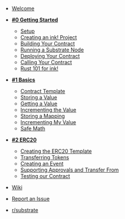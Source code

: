 
- [Welcome](/)

- [**#0 Getting Started**](0/introduction.md)

    - [Setup](0/setup.md)
    - [Creating an ink! Project](0/creating-an-ink-project.md)
    - [Building Your Contract](0/building-your-contract.md)
    - [Running a Substrate Node](0/running-a-substrate-node.md)
    - [Deploying Your Contract]()
    - [Calling Your Contract]()
    - [Rust 101 for ink!]()

- [**#1 Basics**](1/introduction.md)

    - [Contract Template](1/contract-template.md)
    - [Storing a Value](1/storing-a-value.md)
    - [Getting a Value](1/getting-a-value.md)
    - [Incrementing the Value](1/incrementing-the-value.md)
    - [Storing a Mapping](1/storing-a-mapping.md)
    - [Incrementing My Value](1/incrementing-my-value.md)
    - [Safe Math](1/safe-math.md)

- [**#2 ERC20**](2/introduction.md)

    - [Creating the ERC20 Template](2/creating-the-erc20-template.md)
    - [Transferring Tokens](2/transferring-tokens.md)
    - [Creating an Event](2/creating-an-event.md)
    - [Supporting Approvals and Transfer From](2/supporting-approvals-and-transfer-from.md)
    - [Testing our Contract](2/testing-our-contract.md)

- [Wiki](https://github.com/paritytech/ink/wiki)
- [Report an Issue](https://github.com/shawntabrizi/substrate-contracts-workshop/issues)
- [r/substrate](https://www.reddit.com/r/substrate)
